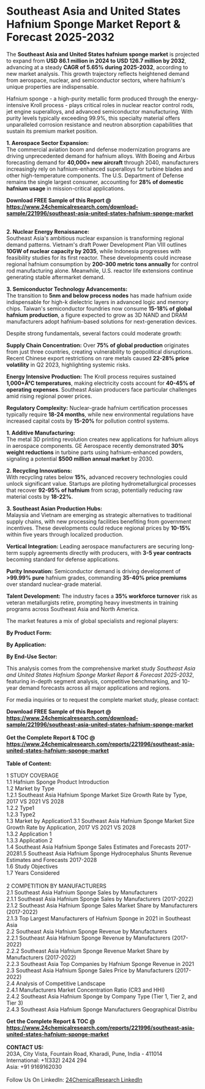 <h1>Southeast Asia and United States Hafnium Sponge Market Report &amp; Forecast 2025-2032</h1><p>The <strong>Southeast Asia and United States hafnium sponge market</strong> is projected to expand from <strong>USD 86.1 million in 2024 to USD 126.7 million by 2032</strong>, advancing at a steady <strong>CAGR of 5.65% during 2025-2032</strong>, according to new market analysis. This growth trajectory reflects heightened demand from aerospace, nuclear, and semiconductor sectors, where hafnium's unique properties are indispensable.</p><p>Hafnium sponge - a high-purity metallic form produced through the energy-intensive Kroll process - plays critical roles in nuclear reactor control rods, jet engine superalloys, and advanced semiconductor manufacturing. With purity levels typically exceeding 99.9%, this specialty material offers unparalleled corrosion resistance and neutron absorption capabilities that sustain its premium market position.</p><p><strong>1. Aerospace Sector Expansion:</strong><br>  
The commercial aviation boom and defense modernization programs are driving unprecedented demand for hafnium alloys. With Boeing and Airbus forecasting demand for <strong>40,000+ new aircraft</strong> through 2040, manufacturers increasingly rely on hafnium-enhanced superalloys for turbine blades and other high-temperature components. The U.S. Department of Defense remains the single largest consumer, accounting for <strong>28% of domestic hafnium usage</strong> in mission-critical applications.</p><div><b>Download FREE Sample of this Report @ 
            <a href="https://www.24chemicalresearch.com/download-sample/221996/southeast-asia-united-states-hafnium-sponge-market">
            https://www.24chemicalresearch.com/download-sample/221996/southeast-asia-united-states-hafnium-sponge-market</a></b></div><br><p><strong>2. Nuclear Energy Renaissance:</strong><br>
Southeast Asia's ambitious nuclear expansion is transforming regional demand patterns. Vietnam's draft Power Development Plan VIII outlines <strong>10GW of nuclear capacity by 2035</strong>, while Indonesia progresses with feasibility studies for its first reactor. These developments could increase regional hafnium consumption by <strong>200-300 metric tons annually</strong> for control rod manufacturing alone. Meanwhile, U.S. reactor life extensions continue generating stable aftermarket demand.</p><p><strong>3. Semiconductor Technology Advancements:</strong><br>
The transition to <strong>5nm and below process nodes</strong> has made hafnium oxide indispensable for high-k dielectric layers in advanced logic and memory chips. Taiwan's semiconductor foundries now consume <strong>15-18% of global hafnium production</strong>, a figure expected to grow as 3D NAND and DRAM manufacturers adopt hafnium-based solutions for next-generation devices.</p><p>Despite strong fundamentals, several factors could moderate growth:</p><p><strong>Supply Chain Concentration:</strong> Over <strong>75% of global production</strong> originates from just three countries, creating vulnerability to geopolitical disruptions. Recent Chinese export restrictions on rare metals caused <strong>22-28% price volatility</strong> in Q2 2023, highlighting systemic risks.</p><p><strong>Energy Intensive Production:</strong> The Kroll process requires sustained <strong>1,000+Â°C temperatures</strong>, making electricity costs account for <strong>40-45% of operating expenses</strong>. Southeast Asian producers face particular challenges amid rising regional power prices.</p><p><strong>Regulatory Complexity:</strong> Nuclear-grade hafnium certification processes typically require <strong>18-24 months</strong>, while new environmental regulations have increased capital costs by <strong>15-20%</strong> for pollution control systems.</p><p><strong>1. Additive Manufacturing:</strong><br>
The metal 3D printing revolution creates new applications for hafnium alloys in aerospace components. GE Aerospace recently demonstrated <strong>30% weight reductions</strong> in turbine parts using hafnium-enhanced powders, signaling a potential <strong>$500 million annual market</strong> by 2030.</p><p><strong>2. Recycling Innovations:</strong><br>
With recycling rates below <strong>15%</strong>, advanced recovery technologies could unlock significant value. Startups are piloting hydrometallurgical processes that recover <strong>92-95% of hafnium</strong> from scrap, potentially reducing raw material costs by <strong>18-22%</strong>.</p><p><strong>3. Southeast Asian Production Hubs:</strong><br>
Malaysia and Vietnam are emerging as strategic alternatives to traditional supply chains, with new processing facilities benefiting from government incentives. These developments could reduce regional prices by <strong>10-15%</strong> within five years through localized production.</p><p><strong>Vertical Integration:</strong> Leading aerospace manufacturers are securing long-term supply agreements directly with producers, with <strong>3-5 year contracts</strong> becoming standard for defense applications.</p><p><strong>Purity Innovation:</strong> Semiconductor demand is driving development of <strong>&gt;99.99% pure</strong> hafnium grades, commanding <strong>35-40% price premiums</strong> over standard nuclear-grade material.</p><p><strong>Talent Development:</strong> The industry faces a <strong>35% workforce turnover</strong> risk as veteran metallurgists retire, prompting heavy investments in training programs across Southeast Asia and North America.</p><p>The market features a mix of global specialists and regional players:</p><p><strong>By Product Form:</strong></p><p><strong>By Application:</strong></p><p><strong>By End-Use Sector:</strong></p><p>This analysis comes from the comprehensive market study <em>Southeast Asia and United States Hafnium Sponge Market Report &amp; Forecast 2025-2032</em>, featuring in-depth segment analysis, competitive benchmarking, and 10-year demand forecasts across all major applications and regions.</p><p>For media inquiries or to request the complete market study, please contact:</p><div><b>Download FREE Sample of this Report @ 
            <a href="https://www.24chemicalresearch.com/download-sample/221996/southeast-asia-united-states-hafnium-sponge-market">
            https://www.24chemicalresearch.com/download-sample/221996/southeast-asia-united-states-hafnium-sponge-market</a></b></div><br><div><b>Get the Complete Report & TOC @ 
            <a href="https://www.24chemicalresearch.com/reports/221996/southeast-asia-united-states-hafnium-sponge-market">
            https://www.24chemicalresearch.com/reports/221996/southeast-asia-united-states-hafnium-sponge-market</a></b></div><br>
            <b>Table of Content:</b><p>1 STUDY COVERAGE<br />
1.1 Hafnium Sponge Product Introduction<br />
1.2 Market by Type<br />
1.2.1 Southeast Asia Hafnium Sponge Market Size Growth Rate by Type, 2017 VS 2021 VS 2028<br />
1.2.2 Type1<br />
1.2.3 Type2<br />
1.3 Market by Application1.3.1 Southeast Asia Hafnium Sponge  Market Size Growth Rate by Application, 2017 VS 2021 VS 2028<br />
1.3.2 Application 1<br />
1.3.3 Application 2<br />
1.4 Southeast Asia Hafnium Sponge  Sales Estimates and Forecasts 2017-20281.5 Southeast Asia Hafnium Sponge Hydrocephalus Shunts Revenue Estimates and Forecasts 2017-2028<br />
1.6 Study Objectives<br />
1.7 Years Considered<br />
<br />
2 COMPETITION BY MANUFACTURERS<br />
2.1 Southeast Asia Hafnium Sponge Sales by Manufacturers<br />
2.1.1 Southeast Asia Hafnium Sponge Sales by Manufacturers (2017-2022)<br />
2.1.2 Southeast Asia Hafnium Sponge Sales Market Share by Manufacturers (2017-2022)<br />
2.1.3 Top Largest Manufacturers of  Hafnium Sponge in 2021 in Southeast Asia<br />
2.2 Southeast Asia Hafnium Sponge Revenue by Manufacturers<br />
2.2.1 Southeast Asia Hafnium Sponge Revenue by Manufacturers (2017-2022)<br />
2.2.2 Southeast Asia Hafnium Sponge Revenue Market Share by Manufacturers (2017-2022)<br />
2.2.3 Southeast Asia Top Companies by Hafnium Sponge Revenue in 2021<br />
2.3 Southeast Asia Hafnium Sponge Sales Price by Manufacturers (2017-2022)<br />
2.4 Analysis of Competitive Landscape<br />
2.4.1 Manufacturers Market Concentration Ratio (CR3 and HHI)<br />
2.4.2 Southeast Asia Hafnium Sponge by Company Type (Tier 1, Tier 2, and Tier 3)<br />
2.4.3 Southeast Asia Hafnium Sponge Manufacturers Geographical Distribu</p><div><b>Get the Complete Report & TOC @ 
            <a href="https://www.24chemicalresearch.com/reports/221996/southeast-asia-united-states-hafnium-sponge-market">
            https://www.24chemicalresearch.com/reports/221996/southeast-asia-united-states-hafnium-sponge-market</a></b></div><br><b>CONTACT US:</b><br>
            203A, City Vista, Fountain Road, Kharadi, Pune, India - 411014<br>
            International: +1(332) 2424 294<br>
            Asia: +91 9169162030 <br><br>
            Follow Us On LinkedIn: <a href="https://www.linkedin.com/company/24chemicalresearch/">24ChemicalResearch LinkedIn</a>